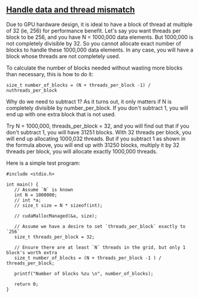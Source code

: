 ## [Handle data and thread mismatch](#intro)
Due to GPU hardware design, it is ideal to have a block of thread at multiple of 32 (ie, 256) for performance benefit. Let's say you want threads per block to be 256, and you have N = 1000,000 data elements. But 1000,000 is not completely divisible by 32. So you cannot allocate exact number of blocks to handle these 1000,000 data elements. In any case, you will have a block whose threads are not completely used. 

To calculate the number of blocks needed without wasting more blocks than necessary, this is how to do it:


```
size_t number_of_blocks = (N + threads_per_block -1) / nuthreads_per_block
 ```

 Why do we need to subtract 1? As it turns out, it only matters if N is completely divisible by number_per_block. If you don't subtract 1, you will end up with one extra block that is not used. 

 Try N = 1000,000, threads_per_block = 32, and you will find out that if you don't subtract 1, you will have 31251 blocks. With 32 threads per block, you will end up allocating 1000,032 threads. But if you subtract 1 as shown in the formula above, you will end up with 31250 blocks, multiply it by 32 threads per block, you will allocate exactly 1000,000 threads.

 Here is a simple test program:

 ```
#include <stdio.h>

int main() {
    // Assume `N` is known
    int N = 1000000;
    // int *a;
    // size_t size = N * sizeof(int);
    
    // cudaMallocManaged(&a, size);
    
    // Assume we have a desire to set `threads_per_block` exactly to `256`
    size_t threads_per_block = 32;

    // Ensure there are at least `N` threads in the grid, but only 1 block's worth extra
    size_t number_of_blocks = (N + threads_per_block -1 ) / threads_per_block;

    printf("Number of blocks %zu \n", number_of_blocks);
    
    return 0;
}
 
 ```